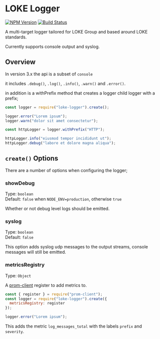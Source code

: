 # LOKE Logger

[![NPM Version](https://img.shields.io/npm/v/@loke/logger.svg)](https://www.npmjs.com/package/@loke/logger)
[![Build Status](https://img.shields.io/travis/LOKE/loke-logger/master.svg)](https://travis-ci.org/LOKE/loke-logger)

A multi-target logger tailored for LOKE Group and based around LOKE standards.

Currently supports console output and syslog.

## Overview

In version 3.x the api is a subset of `console`

it includes `.debug()`, `.log()`, `.info()`, `.warn()` and `.error()`.

in addition is a withPrefix method that creates a logger child logger with a prefix;

```js
const logger = require("loke-logger").create();

logger.error("Lorem ipsum");
logger.warn("dolor sit amet consectetur");

const httpLogger = logger.withPrefix("HTTP");

httpLogger.info("eiusmod tempor incididunt ut");
httpLogger.debug("labore et dolore magna aliqua");
```

## `create()` Options

There are a number of options when configuring the logger;

### showDebug

Type: `boolean`<br>
Default: `false` when `NODE_ENV=production`, otherwise `true`

Whether or not debug level logs should be emitted.

### syslog

Type: `boolean`<br>
Default: `false`

This option adds syslog udp messages to the output streams, console messages will still be emitted.

### metricsRegistry

Type: `Object`

A [prom-client](https://github.com/siimon/prom-client) register to add metrics to.

```js
const { register } = require("prom-client");
const logger = require("loke-logger").create({
  metricsRegistry: register
});

logger.error("Lorem ipsum");
```

This adds the metric `log_messages_total` with the labels `prefix` and `severity`.
